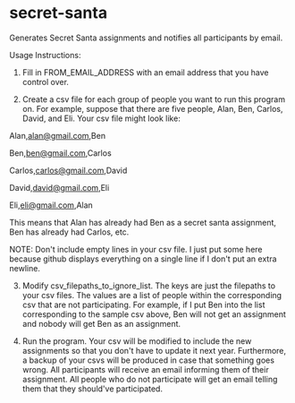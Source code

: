 secret-santa
============

Generates Secret Santa assignments and notifies all participants by email.

Usage Instructions:

1) Fill in FROM_EMAIL_ADDRESS with an email address that you have control over.

2) Create a csv file for each group of people you want to run this program on. For example, suppose that there are five people, Alan, Ben, Carlos, David, and Eli. Your csv file might look like:

Alan,alan@gmail.com,Ben

Ben,ben@gmail.com,Carlos

Carlos,carlos@gmail.com,David

David,david@gmail.com,Eli

Eli,eli@gmail.com,Alan

This means that Alan has already had Ben as a secret santa assignment, Ben has already had Carlos, etc.

NOTE: Don't include empty lines in your csv file. I just put some here because github displays everything on a single line if I don't put an extra newline.

3) Modify csv_filepaths_to_ignore_list. The keys are just the filepaths to your csv files. The values are a list of people within the corresponding csv that are not participating. For example, if I put Ben into the list corresponding to the sample csv above, Ben will not get an assignment and nobody will get Ben as an assignment.

4) Run the program. Your csv will be modified to include the new assignments so that you don't have to update it next year. Furthermore, a backup of your csvs will be produced in case that something goes wrong. All participants will receive an email informing them of their assignment. All people who do not participate will get an email telling them that they should've participated.